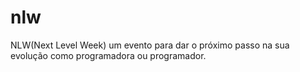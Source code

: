 # nlw
NLW(Next Level Week) um evento para dar o próximo passo na sua evolução como programadora ou programador.
